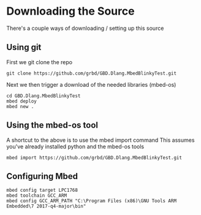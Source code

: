 # Downloading the Source

There's a couple ways of downloading / setting up this source

## Using git

First we git clone the repo
```
git clone https://github.com/grbd/GBD.Dlang.MbedBlinkyTest.git
```

Next we then trigger a download of the needed libraries (mbed-os)
```
cd GBD.Dlang.MbedBlinkyTest
mbed deploy
mbed new .
```

## Using the mbed-os tool

A shortcut to the above is to use the mbed import command
This assumes you've already installed python and the mbed-os tools
```
mbed import https://github.com/grbd/GBD.Dlang.MbedBlinkyTest.git
```


## Configuring Mbed

```
mbed config target LPC1768
mbed toolchain GCC_ARM
mbed config GCC_ARM_PATH "C:\Program Files (x86)\GNU Tools ARM Embedded\7 2017-q4-major\bin"
```
